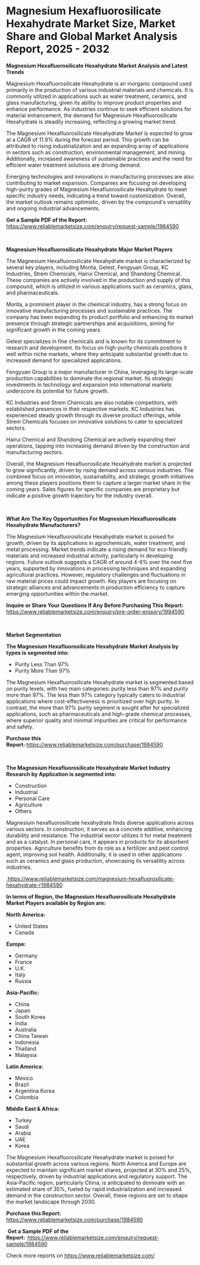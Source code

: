 <p><h1>Magnesium Hexafluorosilicate Hexahydrate Market Size, Market Share and Global Market Analysis Report, 2025 - 2032</h1></p><p><strong>Magnesium Hexafluorosilicate Hexahydrate Market Analysis and Latest Trends</strong></p>
<p><p>Magnesium Hexafluorosilicate Hexahydrate is an inorganic compound used primarily in the production of various industrial materials and chemicals. It is commonly utilized in applications such as water treatment, ceramics, and glass manufacturing, given its ability to improve product properties and enhance performance. As industries continue to seek efficient solutions for material enhancement, the demand for Magnesium Hexafluorosilicate Hexahydrate is steadily increasing, reflecting a growing market trend.</p><p>The Magnesium Hexafluorosilicate Hexahydrate Market is expected to grow at a CAGR of 11.9% during the forecast period. This growth can be attributed to rising industrialization and an expanding array of applications in sectors such as construction, environmental management, and mining. Additionally, increased awareness of sustainable practices and the need for efficient water treatment solutions are driving demand.</p><p>Emerging technologies and innovations in manufacturing processes are also contributing to market expansion. Companies are focusing on developing high-purity grades of Magnesium Hexafluorosilicate Hexahydrate to meet specific industry needs, indicating a trend toward customization. Overall, the market outlook remains optimistic, driven by the compound's versatility and ongoing industrial advancements.</p></p>
<p><strong>Get a Sample PDF of the Report:&nbsp;</strong> <a href="https://www.reliablemarketsize.com/enquiry/request-sample/1984590?utm_campaign=3382&utm_medium=2&utm_source=Github&utm_content=ia&utm_term=03042025&utm_id=magnesium-hexafluorosilicate-hexahydrate">https://www.reliablemarketsize.com/enquiry/request-sample/1984590</a></p>
<p>&nbsp;</p>
<p><strong>Magnesium Hexafluorosilicate Hexahydrate Major Market Players</strong></p>
<p><p>The Magnesium Hexafluorosilicate Hexahydrate market is characterized by several key players, including Morita, Gelest, Fengyuan Group, KC Industries, Strem Chemicals, Hairui Chemical, and Shandong Chemical. These companies are actively involved in the production and supply of this compound, which is utilized in various applications such as ceramics, glass, and pharmaceuticals.</p><p>Morita, a prominent player in the chemical industry, has a strong focus on innovative manufacturing processes and sustainable practices. The company has been expanding its product portfolio and enhancing its market presence through strategic partnerships and acquisitions, aiming for significant growth in the coming years.</p><p>Gelest specializes in fine chemicals and is known for its commitment to research and development. Its focus on high-purity chemicals positions it well within niche markets, where they anticipate substantial growth due to increased demand for specialized applications.</p><p>Fengyuan Group is a major manufacturer in China, leveraging its large-scale production capabilities to dominate the regional market. Its strategic investments in technology and expansion into international markets underscore its potential for future growth.</p><p>KC Industries and Strem Chemicals are also notable competitors, with established presences in their respective markets. KC Industries has experienced steady growth through its diverse product offerings, while Strem Chemicals focuses on innovative solutions to cater to specialized sectors.</p><p>Hairui Chemical and Shandong Chemical are actively expanding their operations, tapping into increasing demand driven by the construction and manufacturing sectors.</p><p>Overall, the Magnesium Hexafluorosilicate Hexahydrate market is projected to grow significantly, driven by rising demand across various industries. The combined focus on innovation, sustainability, and strategic growth initiatives among these players positions them to capture a larger market share in the coming years. Sales figures for specific companies are proprietary but indicate a positive growth trajectory for the industry overall.</p></p>
<p>&nbsp;</p>
<p><strong>What Are The Key Opportunities For Magnesium Hexafluorosilicate Hexahydrate Manufacturers?</strong></p>
<p><p>The Magnesium Hexafluorosilicate Hexahydrate market is poised for growth, driven by its applications in agrochemicals, water treatment, and metal processing. Market trends indicate a rising demand for eco-friendly materials and increased industrial activity, particularly in developing regions. Future outlook suggests a CAGR of around 4-6% over the next five years, supported by innovations in processing techniques and expanding agricultural practices. However, regulatory challenges and fluctuations in raw material prices could impact growth. Key players are focusing on strategic alliances and advancements in production efficiency to capture emerging opportunities within the market.</p></p>
<p><strong>Inquire or Share Your Questions If Any Before Purchasing This Report:</strong> <a href="https://www.reliablemarketsize.com/enquiry/pre-order-enquiry/1984590?utm_campaign=3382&utm_medium=2&utm_source=Github&utm_content=ia&utm_term=03042025&utm_id=magnesium-hexafluorosilicate-hexahydrate">https://www.reliablemarketsize.com/enquiry/pre-order-enquiry/1984590</a></p>
<p>&nbsp;</p>
<p><strong>Market Segmentation</strong></p>
<p><strong>The Magnesium Hexafluorosilicate Hexahydrate Market Analysis by types is segmented into:</strong></p>
<p><ul><li>Purity Less Than 97%</li><li>Purity More Than 97%</li></ul></p>
<p><p>The Magnesium Hexafluorosilicate Hexahydrate market is segmented based on purity levels, with two main categories: purity less than 97% and purity more than 97%. The less than 97% category typically caters to industrial applications where cost-effectiveness is prioritized over high purity. In contrast, the more than 97% purity segment is sought after for specialized applications, such as pharmaceuticals and high-grade chemical processes, where superior quality and minimal impurities are critical for performance and safety.</p></p>
<p><strong>Purchase this Report:&nbsp;</strong><a href="https://www.reliablemarketsize.com/purchase/1984590?utm_campaign=3382&utm_medium=2&utm_source=Github&utm_content=ia&utm_term=03042025&utm_id=magnesium-hexafluorosilicate-hexahydrate">https://www.reliablemarketsize.com/purchase/1984590</a></p>
<p>&nbsp;</p>
<p><strong>The Magnesium Hexafluorosilicate Hexahydrate Market Industry Research by Application is segmented into:</strong></p>
<p><ul><li>Construction</li><li>Industrial</li><li>Personal Care</li><li>Agriculture</li><li>Others</li></ul></p>
<p><p>Magnesium hexafluorosilicate hexahydrate finds diverse applications across various sectors. In construction, it serves as a concrete additive, enhancing durability and resistance. The industrial sector utilizes it for metal treatment and as a catalyst. In personal care, it appears in products for its absorbent properties. Agriculture benefits from its role as a fertilizer and pest control agent, improving soil health. Additionally, it is used in other applications such as ceramics and glass production, showcasing its versatility across industries.</p></p>
<p><a href="https://www.reliablemarketsize.com/magnesium-hexafluorosilicate-hexahydrate-r1984590?utm_campaign=3382&utm_medium=2&utm_source=Github&utm_content=ia&utm_term=03042025&utm_id=magnesium-hexafluorosilicate-hexahydrate">&nbsp;https://www.reliablemarketsize.com/magnesium-hexafluorosilicate-hexahydrate-r1984590</a></p>
<p><strong>In terms of Region, the Magnesium Hexafluorosilicate Hexahydrate Market Players available by Region are:</strong></p>
<p>
    <p> <strong> North America: </strong>
        <ul>
            <li>United States</li>
            <li>Canada</li>
        </ul>
        </p> 
    <p> <strong> Europe: </strong>
        <ul>
            <li>Germany</li>
            <li>France</li>
            <li>U.K.</li>
            <li>Italy</li>
            <li>Russia</li>
        </ul>
        </p> 
    <p> <strong> Asia-Pacific: </strong>
        <ul>
            <li>China</li>
            <li>Japan</li>
            <li>South Korea</li>
            <li>India</li>
            <li>Australia</li>
            <li>China Taiwan</li>
            <li>Indonesia</li>
            <li>Thailand</li>
            <li>Malaysia</li>
        </ul>
        </p> 
    <p> <strong> Latin America: </strong>
        <ul>
            <li>Mexico</li>
            <li>Brazil</li>
            <li>Argentina Korea</li>
            <li>Colombia</li>
        </ul>
        </p> 
    <p> <strong> Middle East & Africa: </strong>
        <ul>
            <li>Turkey</li>
            <li>Saudi</li>
            <li>Arabia</li>
            <li>UAE</li>
            <li>Korea</li>
        </ul>
    </p>
    </p>
<p><p>The Magnesium Hexafluorosilicate Hexahydrate market is poised for substantial growth across various regions. North America and Europe are expected to maintain significant market shares, projected at 30% and 25%, respectively, driven by industrial applications and regulatory support. The Asia-Pacific region, particularly China, is anticipated to dominate with an estimated share of 35%, fueled by rapid industrialization and increased demand in the construction sector. Overall, these regions are set to shape the market landscape through 2030.</p></p>
<p><strong>Purchase this Report: </strong><a href="https://www.reliablemarketsize.com/purchase/1984590?utm_campaign=3382&utm_medium=2&utm_source=Github&utm_content=ia&utm_term=03042025&utm_id=magnesium-hexafluorosilicate-hexahydrate">https://www.reliablemarketsize.com/purchase/1984590</a></p>
<p>&nbsp;<strong>Get a Sample PDF of the Report:&nbsp;&nbsp;</strong><a href="https://www.reliablemarketsize.com/enquiry/request-sample/1984590?utm_campaign=3382&utm_medium=2&utm_source=Github&utm_content=ia&utm_term=03042025&utm_id=magnesium-hexafluorosilicate-hexahydrate">https://www.reliablemarketsize.com/enquiry/request-sample/1984590</a></p>
<p><strong></strong></p>
<p>Check more reports on <a href="https://www.reliablemarketsize.com/?utm_campaign=3382&utm_medium=2&utm_source=Github&utm_content=ia&utm_term=03042025&utm_id=magnesium-hexafluorosilicate-hexahydrate">https://www.reliablemarketsize.com/</a></p>